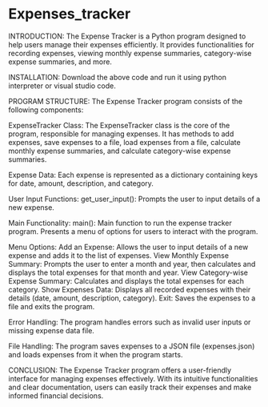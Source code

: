 # Expenses_tracker

  INTRODUCTION:
    The Expense Tracker is a Python program designed to help users manage their expenses efficiently. It provides functionalities for recording expenses, viewing monthly expense summaries, category-wise expense 
    summaries, and more.

  INSTALLATION:
    Download the above code and run it using python interpreter or visual studio code.

  PROGRAM STRUCTURE:
    The Expense Tracker program consists of the following components:
    
  ExpenseTracker Class:
    The ExpenseTracker class is the core of the program, responsible for managing expenses.
    It has methods to add expenses, save expenses to a file, load expenses from a file, calculate monthly expense summaries, and calculate category-wise expense summaries.
    
  Expense Data:
    Each expense is represented as a dictionary containing keys for date, amount, description, and category.
    
  User Input Functions:
    get_user_input(): Prompts the user to input details of a new expense.
    
  Main Functionality:
    main(): Main function to run the expense tracker program.
    Presents a menu of options for users to interact with the program.
    
  Menu Options:
    Add an Expense: Allows the user to input details of a new expense and adds it to the list of expenses.
    View Monthly Expense Summary: Prompts the user to enter a month and year, then calculates and displays the total expenses for that month and year.
    View Category-wise Expense Summary: Calculates and displays the total expenses for each category.
    Show Expenses Data: Displays all recorded expenses with their details (date, amount, description, category).
    Exit: Saves the expenses to a file and exits the program.

  Error Handling:
    The program handles errors such as invalid user inputs or missing expense data file.
    
  File Handling:
    The program saves expenses to a JSON file (expenses.json) and loads expenses from it when the program starts.

  CONCLUSION:
    The Expense Tracker program offers a user-friendly interface for managing expenses effectively. With its intuitive functionalities and clear documentation, users can easily track their expenses and make           informed financial decisions.





